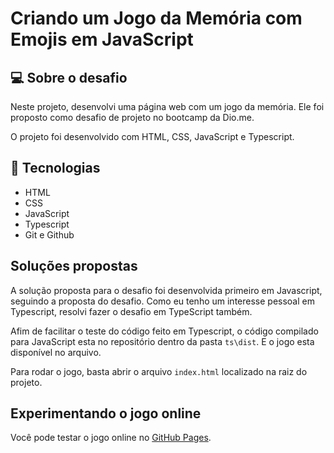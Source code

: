 # Criando um Jogo da Memória com Emojis em JavaScript

## 💻 Sobre o desafio

Neste projeto, desenvolvi uma página web com um jogo da memória. Ele foi proposto como desafio de projeto no bootcamp da Dio.me.

O projeto foi desenvolvido com HTML, CSS, JavaScript e Typescript.

## 🚀 Tecnologias

- HTML
- CSS
- JavaScript
- Typescript
- Git e Github

## Soluções propostas

A solução proposta para o desafio foi desenvolvida primeiro em Javascript, seguindo a proposta do desafio. Como eu tenho um interesse pessoal em Typescript, resolvi fazer o desafio em TypeScript também.

Afim de facilitar o teste do código feito em Typescript, o código compilado para JavaScript esta no repositório dentro da pasta `ts\dist`. E o jogo esta disponível no arquivo.

Para rodar o jogo, basta abrir o arquivo `index.html` localizado na raiz do projeto.

## Experimentando o jogo online

Você pode testar o jogo online no [GitHub Pages](https://andreluizmb82.github.io/dio_3_criando_um_jogo_da_memoria_com_emojis_utilizando_javascript/).
